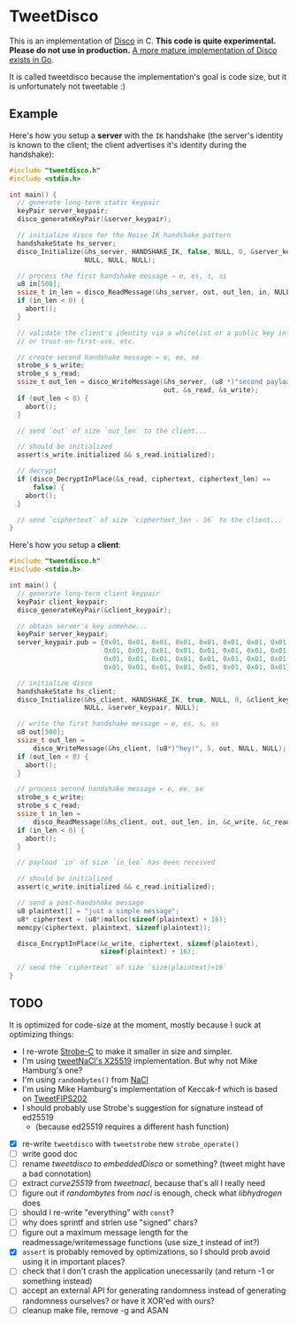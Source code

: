 # TweetDisco

This is an implementation of [Disco](https://www.cryptologie.net/article/432/introducing-disco/) in C. **This code is quite experimental. Please do not use in production.** [A more mature implementation of Disco exists in Go](http://discocrypto.com/#/).

It is called tweetdisco because the implementation's goal is code size, but it is unfortunately not tweetable :)

## Example

Here's how you setup a **server** with the `IK` handshake (the server's identity is known to the client; the client advertises it's identity during the handshake):

```c
#include "tweetdisco.h"
#include <stdio.h>

int main() {
  // generate long-term static keypair
  keyPair server_keypair;
  disco_generateKeyPair(&server_keypair);

  // initialize disco for the Noise IK handshake pattern
  handshakeState hs_server;
  disco_Initialize(&hs_server, HANDSHAKE_IK, false, NULL, 0, &server_keypair,
                   NULL, NULL, NULL);

  // process the first handshake message → e, es, s, ss
  u8 in[500];
  ssize_t in_len = disco_ReadMessage(&hs_server, out, out_len, in, NULL, NULL);
  if (in_len < 0) {
    abort();
  }

  // validate the client's identity via a whitelist or a public key infrastructure 
  // or trust-on-first-use, etc.

  // create second handshake message ← e, ee, se
  strobe_s s_write;
  strobe_s s_read;
  ssize_t out_len = disco_WriteMessage(&hs_server, (u8 *)"second payload", 15,
                                       out, &s_read, &s_write);
  if (out_len < 0) {
    abort();
  }

  // send `out` of size `out_len` to the client...

  // should be initialized
  assert(s_write.initialized && s_read.initialized);

  // decrypt
  if (disco_DecryptInPlace(&s_read, ciphertext, ciphertext_len) ==
      false) {
    abort();
  }

  // send `ciphertext` of size `ciphertext_len - 16` to the client...
}
```

Here's how you setup a **client**:

```c
#include "tweetdisco.h"
#include <stdio.h>

int main() {
  // generate long-term client keypair
  keyPair client_keypair;
  disco_generateKeyPair(&client_keypair);

  // obtain server's key somehow...
  keyPair server_keypair;
  server_keypair.pub = {0x01, 0x01, 0x01, 0x01, 0x01, 0x01, 0x01, 0x01, 0x01,
                        0x01, 0x01, 0x01, 0x01, 0x01, 0x01, 0x01, 0x01, 0x01,
                        0x01, 0x01, 0x01, 0x01, 0x01, 0x01, 0x01, 0x01, 0x01,
                        0x01, 0x01, 0x01, 0x01, 0x01, 0x01, 0x01, 0x01};

  // initialize disco                        
  handshakeState hs_client;
  disco_Initialize(&hs_client, HANDSHAKE_IK, true, NULL, 0, &client_keypair,
                   NULL, &server_keypair, NULL);

  // write the first handshake message → e, es, s, ss
  u8 out[500];
  ssize_t out_len =
      disco_WriteMessage(&hs_client, (u8*)"hey!", 5, out, NULL, NULL);
  if (out_len < 0) {
    abort();
  }

  // process second handshake message ← e, ee, se
  strobe_s c_write;
  strobe_s c_read;
  ssize_t in_len =
      disco_ReadMessage(&hs_client, out, out_len, in, &c_write, &c_read);
  if (in_len < 0) {
    abort();
  }

  // payload `in` of size `in_len` has been received

  // should be initialized
  assert(c_write.initialized && c_read.initialized);

  // send a post-handshake message
  u8 plaintext[] = "just a simple message";
  u8* ciphertext = (u8*)malloc(sizeof(plaintext) + 16);
  memcpy(ciphertext, plaintext, sizeof(plaintext));

  disco_EncryptInPlace(&c_write, ciphertext, sizeof(plaintext),
                       sizeof(plaintext) + 16);

  // send the `ciphertext` of size `size(plaintext)+16`
}
```

## TODO

It is optimized for code-size at the moment, mostly because I suck at optimizing things:

* I re-wrote [Strobe-C]() to make it smaller in size and simpler.
* I'm using [tweetNaCl's X25519]() implementation. But why not Mike Hamburg's one?
* I'm using `randombytes()` from [NaCl]()
* I'm using Mike Hamburg's implementation of Keccak-f which is based on [TweetFIPS202]()
* I should probably use Strobe's suggestion for signature instead of ed25519
    - (because ed25519 requires a different hash function)

- [x] re-write `tweetdisco` with `tweetstrobe` new `strobe_operate()`
- [ ] write good doc
- [ ] rename *tweetdisco* to *embeddedDisco* or something? (tweet might have a bad connotation)
- [ ] extract *curve25519* from *tweetnacl*, because that's all I really need 
- [ ] figure out if *randombytes* from *nacl* is enough, check what *libhydrogen* does
- [ ] should I re-write "everything" with `const`?
- [ ] why does sprintf and strlen use "signed" chars?
- [ ] figure out a maximum message length for the readmessage/writemessage functions (use size_t instead of int?)
- [x] `assert` is probably removed by optimizations, so I should prob avoid using it in important places?
- [ ] check that I don't crash the application unecessarily (and return -1 or something instead)
- [ ] accept an external API for generating randomness instead of generating randomness ourselves? or have it XOR'ed with ours?
- [ ] cleanup make file, remove -g and ASAN
